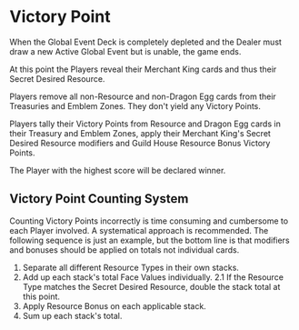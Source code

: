 # Victory Point

When the Global Event Deck is completely depleted and the Dealer must draw a new Active Global Event but is unable, the game ends.

At this point the Players reveal their Merchant King cards and thus their Secret Desired Resource.

Players remove all non-Resource and non-Dragon Egg cards from their Treasuries and Emblem Zones. They don't yield any Victory Points.

Players tally their Victory Points from Resource and Dragon Egg cards in their Treasury and Emblem Zones, apply their Merchant King's Secret Desired Resource modifiers and Guild House Resource Bonus Victory Points.

The Player with the highest score will be declared winner.

## Victory Point Counting System

Counting Victory Points incorrectly is time consuming and cumbersome to each Player involved. A systematical approach is recommended. The following sequence is just an example, but the bottom line is that modifiers and bonuses should be applied on totals not individual cards.

1. Separate all different Resource Types in their own stacks.
2. Add up each stack's total Face Values individually.
  2.1 If the Resource Type matches the Secret Desired Resource, double the stack total at this point.
3. Apply Resource Bonus on each applicable stack.
4. Sum up each stack's total.
